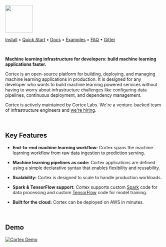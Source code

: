 <img src='https://s3-us-west-2.amazonaws.com/cortex-public/logo.png' height='88'>


<br>

[Install](https://docs.cortexlabs.com/cortex/install) • [Quick Start](https://docs.cortexlabs.com/cortex/quick-start) • [Docs](https://docs.cortexlabs.com/cortex) • <!-- CORTEX_VERSION_MINOR_STABLE -->[Examples](https://github.com/cortexlabs/cortex/tree/0.1/examples) • [FAQ](https://docs.cortexlabs.com/cortex/faq) • [Gitter](https://gitter.im/cortexlabs/cortex)

<br>

**Machine learning infrastructure for developers: build machine learning applications faster.**

Cortex is an open-source platform for building, deploying, and managing machine learning applications in production. It is designed for any developer who wants to build machine learning powered services without having to worry about infrastructure challenges like configuring data pipelines, continuous deployment, and dependency management.

Cortex is actively maintained by Cortex Labs. We're a venture-backed team of infrastructure engineers and [we're hiring](https://angel.co/cortex-labs-inc/jobs).

<br>

## Key Features

- **End-to-end machine learning workflow:** Cortex spans the machine learning workflow from raw data ingestion to prediction serving.

- **Machine learning pipelines as code:** Cortex applications are defined using a simple declarative syntax that enables flexibility and reusability.

- **Scalability:** Cortex is designed to scale to handle production workloads.

- **Spark & TensorFlow support:** Cortex supports custom [Spark](https://spark.apache.org/) code for data processing and custom [TensorFlow](https://www.tensorflow.org/) code for model training.

- **Built for the cloud:** Cortex can be deployed on AWS in minutes.

<br>

## Demo

[![Cortex Demo](https://s3-us-west-2.amazonaws.com/cortex-public/demo-video-thumbnail.png)](https://www.youtube.com/watch?v=vcistUor0b4)

